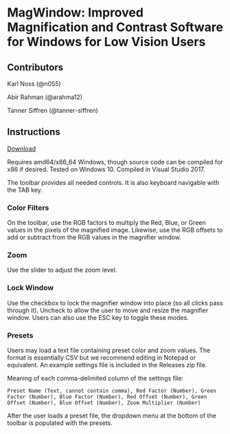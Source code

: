 # MagWindow: Improved Magnification and Contrast Software for Windows for Low Vision Users

## Contributors

Karl Noss (@n055)

Abir Rahman (@arahma12)

Tanner Siffren (@tanner-siffren)

## Instructions

[Download](https://github.com/n055/cse494/releases)

Requires amd64/x86_64 Windows, though source code can be compiled for x86 if desired. Tested on Windows 10. Compiled in Visual Studio 2017.

The toolbar provides all needed controls. It is also keyboard navigable with the TAB key.

### Color Filters

On the toolbar, use the RGB factors to multiply the Red, Blue, or Green values in the pixels of the magnified image. Likewise, use the RGB offsets to add or subtract from the RGB values in the magnifier window.

### Zoom

Use the slider to adjust the zoom level.

### Lock Window

Use the checkbox to lock the magnifier window into place (so all clicks pass through it). Uncheck to allow the user to move and resize the magnifier window. Users can also use the ESC key to toggle these modes.

### Presets

Users may load a text file containing preset color and zoom values. The format is essentially CSV but we recommend editing in Notepad or equivalent. An example settings file is included in the Releases zip file.

Meaning of each comma-delimited column of the settings file:

`Preset Name (Text, cannot contain comma), Red Factor (Number), Green Factor (Number), Blue Factor (Number), Red Offset (Number), Green Offset (Number), Blue Offset (Number), Zoom Multiplier (Number)`

After the user loads a preset file, the dropdown menu at the bottom of the toolbar is populated with the presets.
